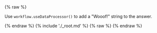 ---
---

{% raw %}
<p>
  Use <code>workflow.useDataProcessor()</code> to add a "Wooof!" string to the answer.
</p>
{% endraw %}
{% include './_root.md' %}
{% raw %}
<script>
const misocmd = window.misocmd || (window.misocmd = []);
misocmd.push(async () => {
  const client = new MisoClient({
    apiKey: '...',
    apiHost: 'http://localhost:9901/api',
  });
  //const workflow = client.ui.ask;
  client.ui.asks.useDataProcessor(data => {
    const { value } = data;
    if (!value) {
      return data;
    }
    const { answer } = value;
    if (!answer) {
      return data;
    }
    return {
      ...data,
      value: {
        ...value,
        answer: `Wooof!\n${answer}`,
      },
    };
  });
  await client.ui.ready;
  window.rootElement.innerHTML = window.templates.root();
});
</script>
{% endraw %}
